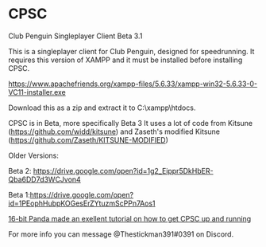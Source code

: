 # CPSC
Club Penguin Singleplayer Client Beta 3.1

This is a singleplayer client for Club Penguin, designed for speedrunning.
It requires this version of XAMPP and it must be installed before installing CPSC.


https://www.apachefriends.org/xampp-files/5.6.33/xampp-win32-5.6.33-0-VC11-installer.exe


Download this as a zip and extract it to C:\xampp\htdocs.


CPSC is in Beta, more specifically Beta 3
It uses a lot of code from Kitsune (https://github.com/widd/kitsune) and Zaseth's modified Kitsune (https://github.com/Zaseth/KITSUNE-MODIFIED)


Older Versions:


Beta 2: https://drive.google.com/open?id=1g2_Eippr5DkHbER-Qba6DD7d3WCJvon4


Beta 1:https://drive.google.com/open?id=1PEophHubpKOGesErZYtuzmScPPn7Aos1


[16-bit Panda made an exellent tutorial on how to get CPSC up and running](http://16bitpanda.com/random/cpsctutorial.html)


For more info you can message @Thestickman391#0391 on Discord.


